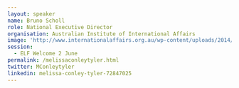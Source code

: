 ```yaml
---
layout: speaker
name: Bruno Scholl
role: National Executive Director
organisation: Australian Institute of International Affairs
image: 'http://www.internationalaffairs.org.au/wp-content/uploads/2014/01/Melissa-Conley-Tyler.png'
session:
  - ELF Welcome 2 June
permalink: /melissaconleytyler.html
twitter: MConleytyler
linkedin: melissa-conley-tyler-72847025
---
```

